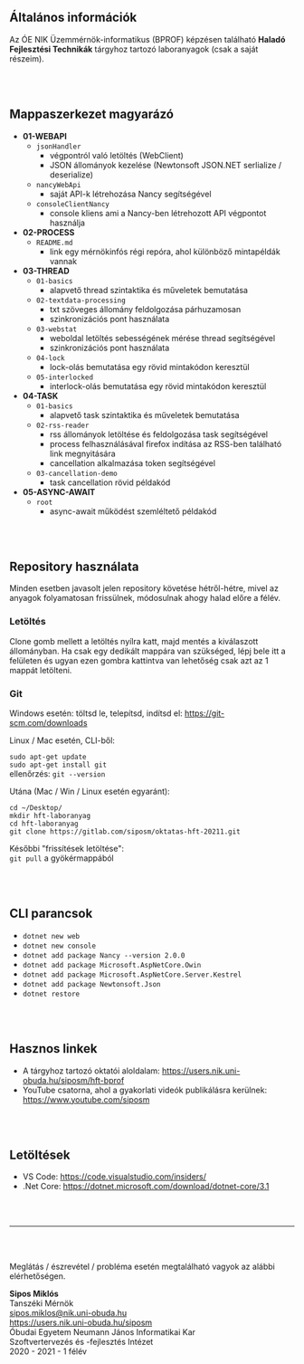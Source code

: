## Általános információk
Az ÓE NIK Üzemmérnök-informatikus (BPROF) képzésen található **Haladó Fejlesztési Technikák** tárgyhoz tartozó laboranyagok (csak a saját részeim).

<br><br>

## Mappaszerkezet magyarázó
- **01-WEBAPI**
    - `jsonHandler`
        - végpontról való letöltés (WebClient)
        - JSON állományok kezelése (Newtonsoft JSON.NET serlialize / deserialize)
    - `nancyWebApi` 
        - saját API-k létrehozása Nancy segítségével
    - `consoleClientNancy`
        - console kliens ami a Nancy-ben létrehozott API végpontot használja
- **02-PROCESS**
    - `README.md`
        - link egy mérnökinfós régi repóra, ahol különböző mintapéldák vannak
- **03-THREAD**
    - `01-basics`
        - alapvető thread szintaktika és műveletek bemutatása
    - `02-textdata-processing`
        - txt szöveges állomány feldolgozása párhuzamosan
        - szinkronizációs pont használata
    - `03-webstat`
        - weboldal letöltés sebességének mérése thread segítségével
        - szinkronizációs pont használata
    - `04-lock`
        - lock-olás bemutatása egy rövid mintakódon keresztül
    - `05-interlocked`
        - interlock-olás bemutatása egy rövid mintakódon keresztül
- **04-TASK**
     - `01-basics`
        - alapvető task szintaktika és műveletek bemutatása
    - `02-rss-reader`
        - rss állományok letöltése és feldolgozása task segítségével
        - process felhasználásával firefox indítása az RSS-ben található link megnyitására
        - cancellation alkalmazása token segítségével
    - `03-cancellation-demo`
        - task cancellation rövid példakód
- **05-ASYNC-AWAIT**
    - `root`
        - async-await működést szemléltető példakód

<br><br>

##  Repository használata
Minden esetben javasolt jelen repository követése hétről-hétre, mivel az anyagok folyamatosan frissülnek, módosulnak ahogy halad előre a félév.

### Letöltés
Clone gomb mellett a letöltés nyílra katt, majd mentés a kiválaszott állományban. Ha csak egy dedikált mappára van szükséged, lépj bele itt a felületen és ugyan ezen gombra kattintva van lehetőség csak azt az 1 mappát letölteni.

### Git
Windows esetén: töltsd le, telepítsd, indítsd el: https://git-scm.com/downloads

Linux / Mac esetén, CLI-ből:

`sudo apt-get update`\
`sudo apt-get install git`\
ellenőrzés: `git --version`

Utána (Mac / Win / Linux esetén egyaránt): 

`cd ~/Desktop/`\
`mkdir hft-laboranyag`\
`cd hft-laboranyag`\
`git clone https://gitlab.com/siposm/oktatas-hft-20211.git`

Későbbi "frissítések letöltése":\
`git pull` a gyökérmappából

<br><br>

## CLI parancsok
- `dotnet new web`
- `dotnet new console`
- `dotnet add package Nancy --version 2.0.0`
- `dotnet add package Microsoft.AspNetCore.Owin`
- `dotnet add package Microsoft.AspNetCore.Server.Kestrel`
- `dotnet add package Newtonsoft.Json`
- `dotnet restore`

<br><br>

## Hasznos linkek
- A tárgyhoz tartozó oktatói aloldalam: https://users.nik.uni-obuda.hu/siposm/hft-bprof
- YouTube csatorna, ahol a gyakorlati videók publikálásra kerülnek: https://www.youtube.com/siposm

<br><br>

## Letöltések
- VS Code: https://code.visualstudio.com/insiders/
- .Net Core: https://dotnet.microsoft.com/download/dotnet-core/3.1


<br><br>

---

<br><br>

Meglátás / észrevétel / probléma esetén megtalálható vagyok az alábbi elérhetőségen.

**Sipos Miklós**\
Tanszéki Mérnök\
sipos.miklos@nik.uni-obuda.hu\
https://users.nik.uni-obuda.hu/siposm \
Óbudai Egyetem Neumann János Informatikai Kar\
Szoftvertervezés és -fejlesztés Intézet\
2020 - 2021 - 1 félév
